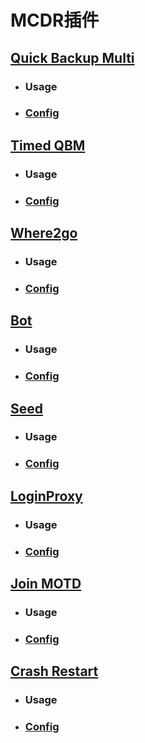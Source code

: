 # MCDR插件
## [Quick Backup Multi](https://mcdreforged.com/zh-CN/plugin/quick_backup_multi)  
- ### Usage  
- ### [Config](https://github.com/KiiiLin/Survival_usable_Circuit/blob/main/mcdr_plugin/config/QuickBackupM.json)  

## [Timed QBM](https://mcdreforged.com/zh-CN/plugin/timed_quick_backup_multi)  
- ### Usage  
- ### [Config](https://github.com/KiiiLin/Survival_usable_Circuit/blob/main/mcdr_plugin/config/timed_quick_backup_multi.json)  

## [Where2go](https://mcdreforged.com/zh-CN/plugin/where2go)  
- ### Usage  
- ### [Config](https://github.com/KiiiLin/Survival_usable_Circuit/blob/main/mcdr_plugin/config/where2go/config.json)  

## [Bot](https://mcdreforged.com/zh-CN/plugin/bot)  
- ### Usage  
- ### [Config](https://github.com/KiiiLin/Survival_usable_Circuit/blob/main/mcdr_plugin/config/bot/config.json)  

## [Seed](https://mcdreforged.com/zh-CN/plugin/seed)  
- ### Usage  
- ### [Config](https://github.com/KiiiLin/Survival_usable_Circuit/blob/main/mcdr_plugin/config/seed/config.json)  

## [LoginProxy](https://mcdreforged.com/zh-CN/plugin/loginproxy)  
- ### Usage  
- ### [Config](https://github.com/KiiiLin/Survival_usable_Circuit/blob/main/mcdr_plugin/config/loginproxy/config.json)  

## [Join MOTD](https://mcdreforged.com/zh-CN/plugin/join_motd)  
- ### Usage  
- ### [Config](https://github.com/KiiiLin/Survival_usable_Circuit/blob/main/mcdr_plugin/config/joinMOTD.json)  

## [Crash Restart](https://mcdreforged.com/zh-CN/plugin/crash_restart)  
- ### Usage  
- ### [Config](https://github.com/KiiiLin/Survival_usable_Circuit/blob/main/mcdr_plugin/config/CrashRestart.json)  
